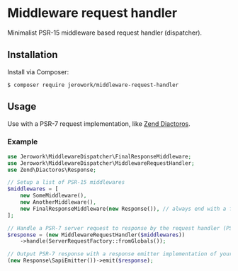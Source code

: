 # Middleware request handler
Minimalist PSR-15 middleware based request handler (dispatcher).

## Installation
Install via Composer: 
```
$ composer require jerowork/middleware-request-handler
```

## Usage
Use with a PSR-7 request implementation, like [Zend Diactoros](https://github.com/zendframework/zend-diactoros).

### Example
```php
use Jerowork\MiddlewareDispatcher\FinalResponseMiddleware;
use Jerowork\MiddlewareDispatcher\MiddlewareRequestHandler;
use Zend\Diactoros\Response;

// Setup a list of PSR-15 middlewares
$middlewares = [
    new SomeMiddleware(),
    new AnotherMiddleware(),
    new FinalResponseMiddleware(new Response()), // always end with a final response middleware implementation of your choice)
];

// Handle a PSR-7 server request to response by the request handler (PSR-15)
$response = (new MiddlewareRequestHandler($middlewares))
    ->handle(ServerRequestFactory::fromGlobals());

// Output PSR-7 response with a response emitter implementation of your choice
(new Response\SapiEmitter())->emit($response);
```